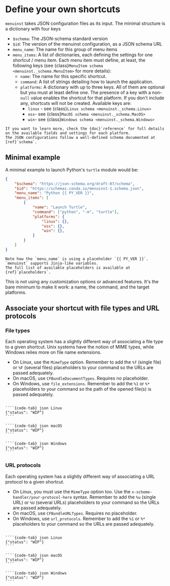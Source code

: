 # Define your own shortcuts

`menuinst` takes JSON configuration files as its input.
The minimal structure is a dictionary with four keys

- `$schema`: The JSON-schema standard version
- `$id`: The version of the menuinst configuration, as a JSON schema URL
- `menu_name`: The name for this group of menu items
- `menu_items`: A list of dictionaries, each defining the settings for one shortcut / menu item. Each menu item must define, at least, the following keys (see {class}`MenuItem schema <menuinst._schema.MenuItem>` for more details):
    - `name`: The name for this specific shortcut.
    - `command`: A list of strings detailing how to launch the application.
    - `platforms`: A dictionary with up to three keys. All of them are optional but you must at least define one. The presence of a key with a non-`null` value enables the shortcut for that platform. If you don't include any, shortcuts will not be created. Available keys are:
        - `linux` - see {class}`Linux schema <menuinst._schema.Linux>`
        - `osx`- see {class}`MacOS schema <menuinst._schema.MacOS>`
        - `win`- see {class}`Windows schema <menuinst._schema.Windows>`

```{seealso}
If you want to learn more, check the {doc}`reference` for full details on the available fields and settings for each platform.
The JSON configurations follow a well-defined schema documented at {ref}`schema`.
```

## Minimal example 

A minimal example to launch Python's `turtle` module would be:

```json
{
    "$schema": "https://json-schema.org/draft-07/schema",
    "$id": "https://schemas.conda.io/menuinst-1.schema.json",
    "menu_name": "Python {{ PY_VER }}",
    "menu_items": [
        {
            "name": "Launch Turtle",
            "command": ["python", "-m", "turtle"],
            "platforms": {
                "linux": {},
                "osx": {},
                "win": {},
            }
        }
    ]
}
```

```{tip}
Note how the `menu_name` is using a placeholder `{{ PY_VER }}`.
`menuinst` supports Jinja-like variables. 
The full list of available placeholders is available at {ref}`placeholders`.
```

This is not using any customization options or advanced features.
It's the bare minimum to make it work: a name, the command, and the target platforms.

## Associate your shortcut with file types and URL protocols

### File types

Each operating system has a slightly different way of associating a file type to a given shortcut.
Unix systems have the notion of MIME types, while Windows relies more on file name extensions.

* On Linux, use the `MimeType` option.
  Remember to add the `%f` (single file) or `%F` (several files) placeholders to your command
  so the URLs are passed adequately.
* On macOS, use `CFBundleDocumentTypes`. Requires no placeholder.
* On Windows, use `file_extensions`. Remember to add the `%1` or `%*` placeholders to your command
  so the path of the opened file(s) is passed adequately.


`````{tabs}

````{code-tab} json Linux
{"status": "WIP"}
````

````{code-tab} json macOS
{"status": "WIP"}
````

````{code-tab} json Windows
{"status": "WIP"}
````

`````

### URL protocols

Each operating system has a slightly different way of associating a URL protocol to a given shortcut.

* On Linux, you must use the `MimeType` option too.
  Use the `x-scheme-handler/your-protocol-here` syntax.
  Remember to add the `%u` (single URL) or `%U` (several URLs) placeholders to your command
  so the URLs are passed adequately.
* On macOS, use `CFBundleURLTypes`. Requires no placeholder.
* On Windows, use `url_protocols`. Remember to add the `%1` or `%*` placeholders to your command
  so the URLs are passed adequately.


`````{tabs}

````{code-tab} json Linux
{"status": "WIP"}
````

````{code-tab} json macOS
{"status": "WIP"}
````

````{code-tab} json Windows
{"status": "WIP"}
````

`````